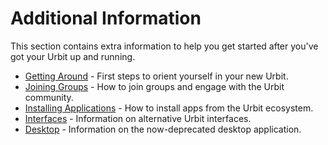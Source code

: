 # Additional Information

This section contains extra information to help you get started after you've got your Urbit up and running.

- [Getting Around](manual/getting-started/additional/getting-around) - First steps to orient yourself in your new Urbit.
- [Joining Groups](manual/getting-started/additional/joining-groups) - How to join groups and engage with the Urbit community.
- [Installing Applications](manual/getting-started/additional/installing-applications) - How to install apps from the Urbit ecosystem.
- [Interfaces](manual/getting-started/additional/interfaces) - Information on alternative Urbit interfaces.
- [Desktop](manual/getting-started/additional/desktop) - Information on the now-deprecated desktop application.
